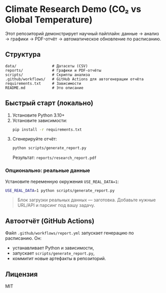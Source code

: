 
# Climate Research Demo (CO₂ vs Global Temperature)

Этот репозиторий демонстрирует научный пайплайн:
данные → анализ → графики → PDF-отчёт → автоматическое обновление по расписанию.

## Структура
```
data/                # Датасеты (CSV)
reports/             # Графики и PDF-отчёты
scripts/             # Скрипты анализа
.github/workflows/   # GitHub Actions для автогенерации отчёта
requirements.txt     # Зависимости
README.md            # Это описание
```
## Быстрый старт (локально)
1. Установите Python 3.10+
2. Установите зависимости:
   ```bash
   pip install -r requirements.txt
   ```
3. Сгенерируйте отчёт:
   ```bash
   python scripts/generate_report.py
   ```
   Результат: `reports/research_report.pdf`

### Опционально: реальные данные
Установите переменную окружения `USE_REAL_DATA=1`:
```bash
USE_REAL_DATA=1 python scripts/generate_report.py
```
> Блок загрузки реальных данных — заготовка. Добавьте нужные URL/API и парсинг под вашу задачу.

## Автоотчёт (GitHub Actions)
Файл `.github/workflows/report.yml` запускает генерацию по расписанию.
Он:
- устанавливает Python и зависимости,
- запускает `scripts/generate_report.py`,
- коммитит новые артефакты в репозиторий.

## Лицензия
MIT
